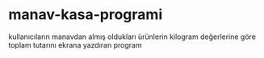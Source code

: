 # manav-kasa-programi
kullanıcıların manavdan almış oldukları ürünlerin kilogram değerlerine göre toplam tutarını ekrana yazdıran program
